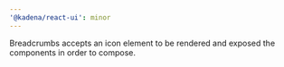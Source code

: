 ```yaml
---
'@kadena/react-ui': minor
---
```


Breadcrumbs accepts an icon element to be rendered and exposed the components in
order to compose.
